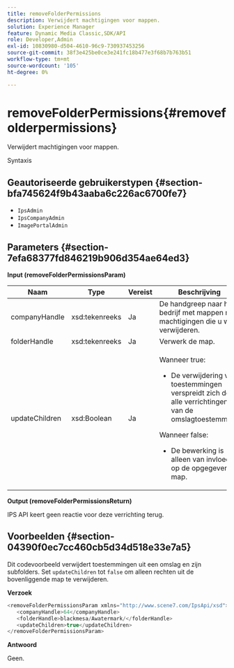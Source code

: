 ```yaml
---
title: removeFolderPermissions
description: Verwijdert machtigingen voor mappen.
solution: Experience Manager
feature: Dynamic Media Classic,SDK/API
role: Developer,Admin
exl-id: 10830980-d504-4610-96c9-730937453256
source-git-commit: 38f3e425be0ce3e241fc18b477e3f68b7b763b51
workflow-type: tm+mt
source-wordcount: '105'
ht-degree: 0%

---
```


# removeFolderPermissions{#removefolderpermissions}

Verwijdert machtigingen voor mappen.

Syntaxis

## Geautoriseerde gebruikerstypen {#section-bfa745624f9b43aaba6c226ac6700fe7}

* `IpsAdmin`
* `IpsCompanyAdmin`
* `ImagePortalAdmin`

## Parameters {#section-7efa68377fd846219b906d354ae64ed3}

**Input (removeFolderPermissionsParam)**

<table id="table_15223256C63C4F008BDB1DF6F0AFE6A8"> 
 <thead> 
  <tr> 
   <th colname="col1" class="entry"> Naam </th> 
   <th colname="col2" class="entry"> Type </th> 
   <th colname="col3" class="entry"> Vereist </th> 
   <th colname="col4" class="entry"> Beschrijving </th> 
  </tr> 
 </thead>
 <tbody> 
  <tr> 
   <td colname="col1"> <span class="codeph"> <span class="varname"> companyHandle</span> </span> </td> 
   <td colname="col2"> <span class="codeph"> xsd:tekenreeks</span> </td> 
   <td colname="col3"> Ja </td> 
   <td colname="col4"> De handgreep naar het bedrijf met mappen met machtigingen die u wilt verwijderen. </td> 
  </tr> 
  <tr> 
   <td colname="col1"> <span class="codeph"> <span class="varname"> folderHandle</span> </span> </td> 
   <td colname="col2"> <span class="codeph"> xsd:tekenreeks</span> </td> 
   <td colname="col3"> Ja </td> 
   <td colname="col4"> Verwerk de map. </td> 
  </tr> 
  <tr> 
   <td colname="col1"> <span class="codeph"> <span class="varname"> updateChildren</span> </span> </td> 
   <td colname="col2"> <span class="codeph"> xsd:Boolean</span> </td> 
   <td colname="col3"> Ja </td> 
   <td colname="col4"> <p>Wanneer <span class="codeph"> true</span>: 
     <ul id="ul_1305D060E0F34A61AA3C827E43F296E6"> 
      <li id="li_AB8705F3CEAD4B8A8F1C28291A6F7EC8">De verwijdering van toestemmingen verspreidt zich door alle verrichtingen van de omslagtoestemming. </li> 
     </ul> </p> <p>Wanneer <span class="codeph"> false</span>: 
     <ul id="ul_19AEE80F1FC84B64AD623E050C12A0CD"> 
      <li id="li_B8B78851004C43DB8CB7958E380AF510">De bewerking is alleen van invloed op de opgegeven map. </li> 
     </ul> </p> </td> 
  </tr> 
 </tbody> 
</table>

**Output (removeFolderPermissionsReturn)**

IPS API keert geen reactie voor deze verrichting terug.

## Voorbeelden {#section-04390f0ec7cc460cb5d34d518e33e7a5}

Dit codevoorbeeld verwijdert toestemmingen uit een omslag en zijn subfolders. Set `updateChildren` tot `false` om alleen rechten uit de bovenliggende map te verwijderen.

**Verzoek**

```java
<removeFolderPermissionsParam xmlns="http://www.scene7.com/IpsApi/xsd">
   <companyHandle>64</companyHandle>
   <folderHandle>blackmesa/Awatermark/</folderHandle>
   <updateChildren>true</updateChildren>
</removeFolderPermissionsParam>
```

**Antwoord**

Geen.
